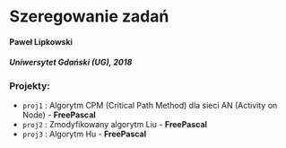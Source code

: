 # Szeregowanie zadań
#### Paweł Lipkowski
##### Uniwersytet Gdański (UG), 2018

### Projekty:
- `proj1` : Algorytm CPM (Critical Path Method) dla sieci AN (Activity on Node) - **FreePascal**
- `proj2` : Zmodyfikowany algorytm Liu - **FreePascal**
- `proj3` : Algorytm Hu - **FreePascal**
